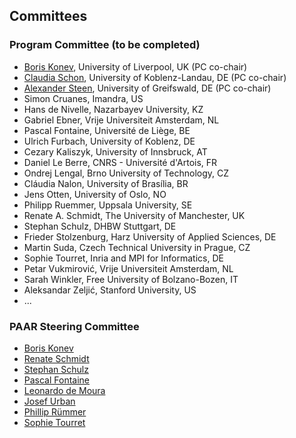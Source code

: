 ## Committees

### Program Committee (to be completed)

* <a href="https://cgi.csc.liv.ac.uk/~konev/">Boris Konev</a>, University of Liverpool, UK (PC co-chair)
* <a href="https://userpages.uni-koblenz.de/~obermaie/">Claudia Schon</a>, University of Koblenz-Landau, DE (PC co-chair)
* <a href="https://www.alexandersteen.de/">Alexander Steen</a>, University of Greifswald, DE (PC co-chair)
* Simon Cruanes, Imandra, US
* Hans de Nivelle, Nazarbayev University, KZ
* Gabriel Ebner, Vrije Universiteit Amsterdam, NL
* Pascal Fontaine, Université de Liège, BE
* Ulrich Furbach, University of Koblenz, DE
* Cezary Kaliszyk, University of Innsbruck, AT
* Daniel Le Berre, CNRS - Université d'Artois, FR
* Ondrej Lengal, Brno University of Technology, CZ
* Cláudia Nalon, University of Brasília, BR
* Jens Otten, University of Oslo, NO
* Philipp Ruemmer, Uppsala University, SE
* Renate A. Schmidt, The University of Manchester, UK
* Stephan Schulz, DHBW Stuttgart, DE
* Frieder Stolzenburg, Harz University of Applied Sciences, DE
* Martin Suda, Czech Technical University in Prague, CZ
* Sophie Tourret, Inria and MPI for Informatics, DE
* Petar Vukmirović, Vrije Universiteit Amsterdam, NL
* Sarah Winkler, Free University of Bolzano-Bozen, IT
* Aleksandar Zeljić, Stanford University, US
* ...


### PAAR Steering Committee

* <a href="https://cgi.csc.liv.ac.uk/~konev/">Boris Konev</a>
* <a href="http://www.cs.man.ac.uk/~schmidt/">Renate Schmidt</a>
* <a href="https://wwwlehre.dhbw-stuttgart.de/~sschulz/DHBW_Stephan_Schulz/Stephan_Schulz.html">Stephan Schulz</a>
* <a href="https://people.montefiore.uliege.be/pfontain/">Pascal Fontaine</a>
* <a href="http://leodemoura.github.io/">Leonardo de Moura</a>
* <a href="https://people.ciirc.cvut.cz/~urbanjo3/">Josef Urban</a>
* <a href="http://www.philipp.ruemmer.org/">Phillip Rümmer</a>
* <a href="https://www.mpi-inf.mpg.de/departments/automation-of-logic/people/sophie-tourret/">Sophie Tourret</a>

